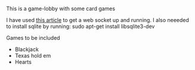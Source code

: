 This is a game-lobby with some card games

I have used [this article](https://blog.logrocket.com/real-time-chat-app-rust-react/) to get a web socket up and running. I also neeeded to install sqlite by running: sudo apt-get install libsqlite3-dev

Games to be included

- Blackjack
- Texas hold em
- Hearts
